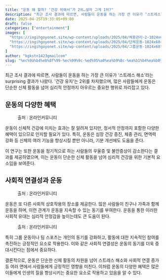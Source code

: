```yaml
---
title: "운동 왜 할까? ‘건강 위해서’가 2위…설마 그게 1위?"
description: "최근 조사 결과에 따르면, 사람들이 운동을 하는 가장 큰 이유가 ‘스트레스 해소’라는 surprising 결과가 나왔다. '건강 유지'는 2위를 차지했으며, 많은 사람들에게 운동은 단순한 신체 활동을 넘어 심리적 안정까지 아우르는 중요한 행위로 자리잡고 있다."
date: 2025-04-25T19:33:05+09:00
draft: false
categories: ["entertainment"]
images: [
  "https://ingihgoyonet.site/wp-content/uploads/2025/04/체중관리-2-1024x684.jpg"
  "https://ingihgoyonet.site/wp-content/uploads/2025/04/단체운동-1024x684.jpg"
  "https://ingihgoyonet.site/wp-content/uploads/2025/04/그룹운동-1024x683.jpg"
]
author: "kgkstn1423gmailcom"
slug: "%ec%9a%b4%eb%8f%99-%ec%99%9c-%ed%95%a0%ea%b9%8c-%ea%b1%b4%ea%b0%95-%ec%9c%84%ed%95%b4%ec%84%9c%ea%b0%80-2%ec%9c%84%ec%84%a4%eb%a7%88-%ea%b7%b8%ea%b2%8c-1%ec%9c%84"
---
```


<p>최근 조사 결과에 따르면, 사람들이 운동을 하는 가장 큰 이유가 ‘스트레스 해소’라는 surprising 결과가 나왔다. '건강 유지'는 2위를 차지했으며, 많은 사람들에게 운동은 단순한 신체 활동을 넘어 심리적 안정까지 아우르는 중요한 행위로 자리잡고 있다.</p> <h2 >운동의 다양한 혜택</h2> <figure ><img src="https://ingihgoyonet.site/wp-content/uploads/2025/04/체중관리-2-1024x684.jpg" alt="" style="aspect-ratio:16/9;object-fit:cover"/><figcaption >출처 : 온라인커뮤니티</figcaption></figure> <p>운동이 신체적 건강에 미치는 효과는 잘 알려져 있지만, 정서적 안정까지 포함한 다양한 혜택이 있으므로 인지할 필요가 있다. 특히, 운동은 심장 건강 증진, 체중 관리, 면역력 강화 등 신체의 여러 기능을 향상시킬 뿐만 아니라, 기분 개선에도 도움을 준다.</p> <p>이 연구는 또한 운동을 정기적으로 하는 사람들의 우울증 및 불안증상이 감소한다는 결과를 제공하였으며, 이는 운동이 단순한 신체 활동을 넘어 심리적 건강을 위한 기본적 요소임을 보여준다.</p> <h2 >사회적 연결성과 운동</h2> <figure ><img src="https://ingihgoyonet.site/wp-content/uploads/2025/04/단체운동-1024x684.jpg" alt="" style="aspect-ratio:16/9;object-fit:cover"/><figcaption >출처 : 온라인커뮤니티</figcaption></figure> <p>운동은 또 다른 사회적 상호작용의 장소를 제공한다. 많은 사람들이 친구나 가족과 함께 운동을 하며, 이런 관계가 운동을 지속할 수 있는 동기를 부여한다. 운동을 통한 이러한 사회적 유대는 심리적 안정감을 높이는데도 큰 도움이 된다.</p> <figure ><img src="https://ingihgoyonet.site/wp-content/uploads/2025/04/그룹운동-1024x683.jpg" alt="" style="aspect-ratio:16/9;object-fit:cover"/><figcaption >출처 : 온라인커뮤니티</figcaption></figure> <p>특히 그룹 운동이나 팀 스포츠는 개인의 동기를 강화하고, 활동에 대한 지속적인 참여를 촉진하는 긍정적인 요소로 작용한다. 이와 같은 사회적 연결성은 운동의 동기를 더욱 증대시킨다는 점에서 중요하다.</p> <p>결론적으로, 운동은 단순한 신체 활동의 차원을 넘어 스트레스 해소와 사회적 연결 증가 등 여러 면에서 사람들에게 긍정적인 영향을 미친다. 이처럼 운동의 다양한 혜택은 많은 이들에게 인생의 질을 향상시키는 중요한 요소로 작용하고 있음을 알 수 있다.</p>